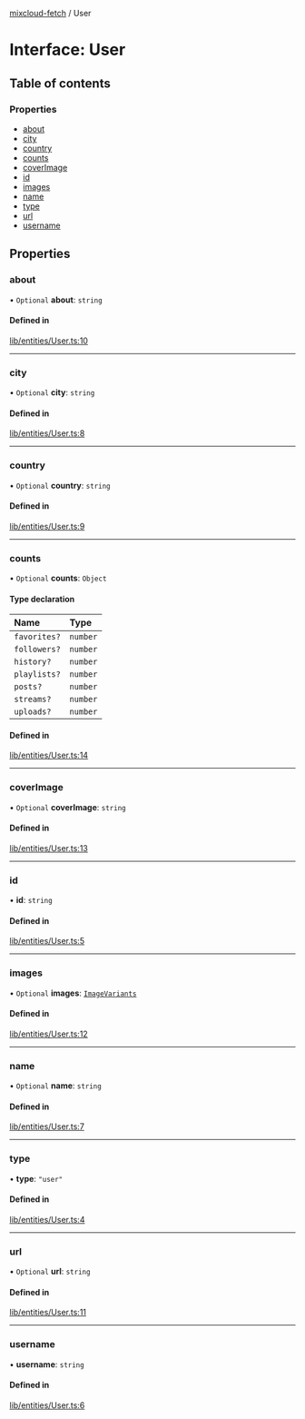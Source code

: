 [mixcloud-fetch](../README.md) / User

# Interface: User

## Table of contents

### Properties

- [about](User.md#about)
- [city](User.md#city)
- [country](User.md#country)
- [counts](User.md#counts)
- [coverImage](User.md#coverimage)
- [id](User.md#id)
- [images](User.md#images)
- [name](User.md#name)
- [type](User.md#type)
- [url](User.md#url)
- [username](User.md#username)

## Properties

### about

• `Optional` **about**: `string`

#### Defined in

[lib/entities/User.ts:10](https://github.com/patrickkfkan/mixcloud-fetch/blob/1cf2daf/src/lib/entities/User.ts#L10)

___

### city

• `Optional` **city**: `string`

#### Defined in

[lib/entities/User.ts:8](https://github.com/patrickkfkan/mixcloud-fetch/blob/1cf2daf/src/lib/entities/User.ts#L8)

___

### country

• `Optional` **country**: `string`

#### Defined in

[lib/entities/User.ts:9](https://github.com/patrickkfkan/mixcloud-fetch/blob/1cf2daf/src/lib/entities/User.ts#L9)

___

### counts

• `Optional` **counts**: `Object`

#### Type declaration

| Name | Type |
| :------ | :------ |
| `favorites?` | `number` |
| `followers?` | `number` |
| `history?` | `number` |
| `playlists?` | `number` |
| `posts?` | `number` |
| `streams?` | `number` |
| `uploads?` | `number` |

#### Defined in

[lib/entities/User.ts:14](https://github.com/patrickkfkan/mixcloud-fetch/blob/1cf2daf/src/lib/entities/User.ts#L14)

___

### coverImage

• `Optional` **coverImage**: `string`

#### Defined in

[lib/entities/User.ts:13](https://github.com/patrickkfkan/mixcloud-fetch/blob/1cf2daf/src/lib/entities/User.ts#L13)

___

### id

• **id**: `string`

#### Defined in

[lib/entities/User.ts:5](https://github.com/patrickkfkan/mixcloud-fetch/blob/1cf2daf/src/lib/entities/User.ts#L5)

___

### images

• `Optional` **images**: [`ImageVariants`](ImageVariants.md)

#### Defined in

[lib/entities/User.ts:12](https://github.com/patrickkfkan/mixcloud-fetch/blob/1cf2daf/src/lib/entities/User.ts#L12)

___

### name

• `Optional` **name**: `string`

#### Defined in

[lib/entities/User.ts:7](https://github.com/patrickkfkan/mixcloud-fetch/blob/1cf2daf/src/lib/entities/User.ts#L7)

___

### type

• **type**: ``"user"``

#### Defined in

[lib/entities/User.ts:4](https://github.com/patrickkfkan/mixcloud-fetch/blob/1cf2daf/src/lib/entities/User.ts#L4)

___

### url

• `Optional` **url**: `string`

#### Defined in

[lib/entities/User.ts:11](https://github.com/patrickkfkan/mixcloud-fetch/blob/1cf2daf/src/lib/entities/User.ts#L11)

___

### username

• **username**: `string`

#### Defined in

[lib/entities/User.ts:6](https://github.com/patrickkfkan/mixcloud-fetch/blob/1cf2daf/src/lib/entities/User.ts#L6)
